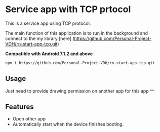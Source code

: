 # Service app with TCP prtocol
This is a service app using TCP protocol.

The main function of this application is to run in the background and connect to the my library [here] (https://github.com/Personal-Project-VDH/rn-start-app-tcp.git)

**Compatible with Android 7.1.2 and above**

```bash
npm i https://github.com/Personal-Project-VDH/rn-start-app-tcp.git
```
## Usage
Just need to provide drawing permission on another app for this app ^^

## Features
- Open other app
- Automatically start when the device finishes booting.
